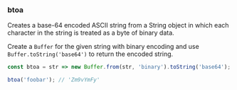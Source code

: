 ### btoa

Creates a base-64 encoded ASCII string from a String object in which each character in the string is treated as a byte of binary data.

Create a `Buffer` for the given string with binary encoding and use `Buffer.toString('base64')` to return the encoded string.

```js
const btoa = str => new Buffer.from(str, 'binary').toString('base64');
```

```js
btoa('foobar'); // 'Zm9vYmFy'
```
